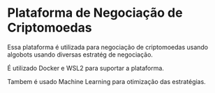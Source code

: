 # Plataforma de Negociação de Criptomoedas

Essa plataforma é utilizada para negociação de criptomoedas usando algobots usando diversas estratég de negociação.

É utilizado Docker e WSL2 para suportar a plataforma.

Tambem é usado Machine Learning  para otimização das estratégias.
